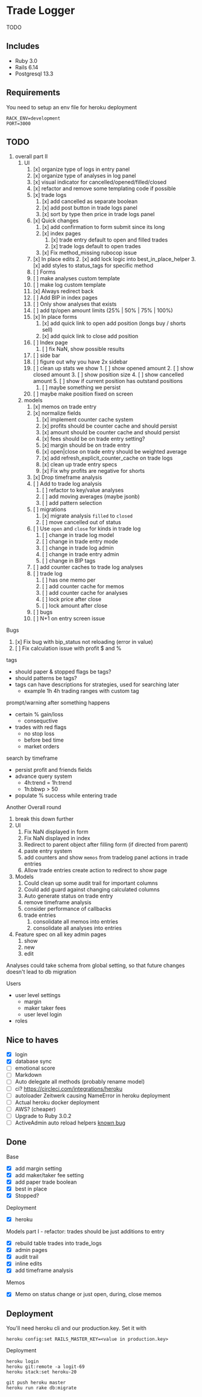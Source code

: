 # Trade Logger

TODO

## Includes

- Ruby 3.0
- Rails 6.14
- Postgresql 13.3

## Requirements

You need to setup an env file for heroku deployment

```
RACK_ENV=development
PORT=3000
```

## TODO

1. overall part II
   1. UI
      1. [x] organize type of logs in entry panel
      2. [x] organize type of analyses in log panel
      3. [x] visual indicator for cancelled/opened/filled/closed      
      4. [x] refactor and remove some templating code if possible
      6. [x] trade logs
         1. [x] add cancelled as separate boolean
         2. [x] add post button in trade logs panel
         3. [x] sort by type then price in trade logs panel
      7. [x] Quick changes
         1. [x] add confirmation to form submit since its long
         2. [x] index pages
            1. [x] trade entry default to open and filled trades
            2. [x] trade logs default to open trades
         3. [x] Fix method_missing rubocop issue
      8. [x] In place edits
         2. [x] add lock logic into best_in_place_helper
         3. [x] add styles to status_tags for specific method
      10. [ ] Forms
         4. [ ] make analyses custom template
         5. [ ] make log custom template
         6. [x] Always redirect back
         7. [ ] Add BIP in index pages
         8. [ ] Only show analyses that exists
         9. [ ] add tp/open amount limits (25% | 50% | 75% | 100%)
      11. [x] In place forms
          1.  [x] add quick link to open add position (longs buy / shorts sell)
          2.  [x] add quick link to close add position
      12. [ ] Index page
          1.  [ ] fix NaN, show possible results
      13. [ ] side bar 
         10. [ ] figure out why you have 2x sidebar
         11. [ ] clean up stats we show
            1. [ ] show opened amount
            2. [ ] show closed amount
            3. [ ] show position size
            4. [ ] show cancelled amount
            5. [ ] show if current position has outstand positions
               1. [ ] maybe something we persist
         12. [ ] maybe make position fixed on screen
   2. models
      1. [x] memos on trade entry
      2. [x] normalize fields
         1. [x] implement counter cache system
         2. [x] profits should be counter cache and should persist
         3. [x] amount should be counter cache and should persist
         4. [x] fees should be on trade entry setting?
         5. [x] margin should be on trade entry
         6. [x] open|close on trade entry should be weighted average
         7. [x] add refresh_explicit_counter_cache on trade logs
         8. [x] clean up trade entry specs
         9.  [x] Fix why profits are negative for shorts
      3. [x] Drop timeframe analysis
      4. [ ] Add to trade log analysis
         1. [ ] refactor to key/value analyses
         2. [ ] add moving averages (maybe jsonb)
         3. [ ] add pattern selection
      5. [ ] migrations
         1. [x] migrate analysis `filled` to `closed`
         2. [ ] move cancelled out of status
      6. [ ] Use `open` and `close` for kinds in trade log
         1. [ ] change in trade log model
         2. [ ] change in trade entry mode
         3. [ ] change in trade log admin
         4. [ ] change in trade entry admin
         5. [ ] change in BIP tags
      7. [ ] add counter caches to trade log analyses
      8. [ ] trade log
         1. [ ] has one memo per 
         2. [ ] add counter cache for memos
         3. [ ] add counter cache for analyses
         4. [ ] lock price after close
         5. [ ] lock amount after close
      9.  [ ] bugs
         6. [ ] N+1 on entry screen issue

Bugs 
1. [x] Fix bug with bip_status not reloading (error in value)
2. [ ] Fix calculation issue with profit $ and %


tags
- should paper & stopped flags be tags?
- should patterns be tags?
- tags can have descriptions for strategies, used for searching later
  - example 1h 4h trading ranges with custom tag

prompt/warning after something happens
- certain % gain/loss
  - consequctive
- trades with red flags
  - no stop loss
  - before bed time
  - market orders

search by timeframe
- persist profit and friends fields
- advance query system
  - 4h:trend = 1h:trend
  - 1h:bbwp > 50
- populate % success while entering trade

Another Overall round
   1. break this down further
   2. UI
      1. Fix NaN displayed in form
      2. Fix NaN displayed in index
      3. Redirect to parent object after filling form (if directed from parent)
      4. paste entry system
      5. add counters and show `memos` from tradelog panel actions in trade entries
      6. Allow trade entries create action to redirect to show page
   3. Models
      1. Could clean up some audit trail for important columns
      2. Could add guard against changing calculated columns
      3. Auto generate status on trade entry
      4. remove timeframe analysis
      5. consider performance of callbacks
      6. trade entries
         1. consolidate all memos into entries
         2. consolidate all analyses into entries
   4. Feature spec on all key admin pages
      1. show
      2. new
      3. edit
   
Analyses could take schema from global setting, so that future changes doesn't lead to db migration

Users
- user level settings
  - margin
  - maker taker fees
  - user level login
- roles

## Nice to haves
- [x] login
- [x] database sync
- [ ] emotional score
- [ ] Markdown
- [ ] Auto delegate all methods (probably rename model)
- [ ] ci? https://circleci.com/integrations/heroku
- [ ] autoloader Zeitwerk causing NameError in heroku deployment
- [ ] Actual heroku docker deployment 
- [ ] AWS? (cheaper)
- [ ] Upgrade to Ruby 3.0.2
- [ ] ActiveAdmin auto reload helpers [known bug](https://github.com/activeadmin/activeadmin/blob/master/docs/14-gotchas.md#helpers)

## Done

Base
- [x] add margin setting
- [x] add maker/taker fee setting
- [x] add paper trade boolean
- [x] best in place
- [x] Stopped?

Deployment
- [x] heroku

Models part I - refactor: trades should be just additions to entry
- [x] rebuild table trades into trade_logs
- [x] admin pages
- [x] audit trail
- [x] inline edits
- [x] add timeframe analysis

Memos
- [x] Memo on status change or just open, during, close memos

## Deployment

You'll need heroku cli and our production.key. Set it with

```
heroku config:set RAILS_MASTER_KEY=<value in production.key>
```

Deployment

```
heroku login
heroku git:remote -a logit-69
heroku stack:set heroku-20

git push heroku master
heroku run rake db:migrate
```